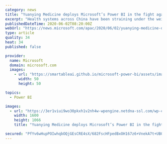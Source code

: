 ```yaml
---
category: news
title: "Yuanying Medicine deploys Microsoft’s Power BI in the fight against COVID-19"
excerpt: "Health systems across China have been straining under the weight of the coronavirus pandemic. That is not only due to the surge in patients and shortages of medical supplies, but also because of limited IT capabilities — especially when it comes to data analysis."
publishedDateTime: 2020-06-02T08:20:00Z
webUrl: "https://news.microsoft.com/apac/2020/06/02/yuanying-medicine-deploys-microsofts-power-bi-in-the-fight-against-covid-19/"
type: article
quality: 34
heat: 34
published: false

provider:
  name: Microsoft
  domain: microsoft.com
  images:
    - url: "https://smartableai.github.io/microsoft-power-bi/assets/images/organizations/microsoft.com-50x50.jpg"
      width: 50
      height: 50

topics:
  - Power BI

images:
  - url: "https://3er1viui9wo30pkxh1v2nh4w-wpengine.netdna-ssl.com/wp-content/uploads/prod/sites/43/2020/05/coronavirus-4910360_1920-1600x1066.jpg"
    width: 1600
    height: 1066
    title: "Yuanying Medicine deploys Microsoft’s Power BI in the fight against COVID-19"

secured: "PfYv6wHupPOIwhqbOQjGEsCRE4sX/682FscHFpedBxOH167z6+VnekA7t+UB0PtmETqYRnygX2hPn3hggF+qnK+nhPSKG/J/KEqDnw67SXyZqDjojuGw69XqjutXreTkxj8O0UCRXItVFkGBNn7rdCkF55VuqKhGrMlXC9Ka3gCJbJnHqoZRiOcmtEW4ep+OrMYsiU3shQHfTGtlkZ2t/2+DacS9YDdf2dc7fqo1aG08IfLltpek7f4IYtp7D3p6ZWr4CsO6cfJNVIGj0JnzR0x7GzmQi759twzaHeOLbkkYoxePkrHE74/Zea4XtNC+ooLkbv3d5Gm2qe7+WsWcnZzNLRs5WtZnrMgByVczgoErqfkyN3o4Iz3dX8aphSooKFY0pUliJA8Z0jqzB+2wFi6TMUwpUdkZx3VHM4DOtC384BH8rDWfHZYUUf+dkL5eq35rE0YiwMmgw5f9ZPBsmAdzPefv25ZOO2dxKqCpMjk=;DspxSiv20lRaPcWT6q0/Pw=="
---
```


